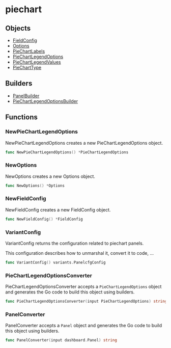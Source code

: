 # <span class="badge package-variant-panelcfg"></span> piechart

## Objects

 * <span class="badge object-type-ref"></span> [FieldConfig](./object-FieldConfig.md)
 * <span class="badge object-type-struct"></span> [Options](./object-Options.md)
 * <span class="badge object-type-enum"></span> [PieChartLabels](./object-PieChartLabels.md)
 * <span class="badge object-type-struct"></span> [PieChartLegendOptions](./object-PieChartLegendOptions.md)
 * <span class="badge object-type-enum"></span> [PieChartLegendValues](./object-PieChartLegendValues.md)
 * <span class="badge object-type-enum"></span> [PieChartType](./object-PieChartType.md)
## Builders

 * <span class="badge builder"></span> [PanelBuilder](./builder-PanelBuilder.md)
 * <span class="badge builder"></span> [PieChartLegendOptionsBuilder](./builder-PieChartLegendOptionsBuilder.md)
## Functions

### <span class="badge function"></span> NewPieChartLegendOptions

NewPieChartLegendOptions creates a new PieChartLegendOptions object.

```go
func NewPieChartLegendOptions() *PieChartLegendOptions
```

### <span class="badge function"></span> NewOptions

NewOptions creates a new Options object.

```go
func NewOptions() *Options
```

### <span class="badge function"></span> NewFieldConfig

NewFieldConfig creates a new FieldConfig object.

```go
func NewFieldConfig() *FieldConfig
```

### <span class="badge function"></span> VariantConfig

VariantConfig returns the configuration related to piechart panels.

This configuration describes how to unmarshal it, convert it to code, …

```go
func VariantConfig() variants.PanelcfgConfig
```

### <span class="badge function"></span> PieChartLegendOptionsConverter

PieChartLegendOptionsConverter accepts a `PieChartLegendOptions` object and generates the Go code to build this object using builders.

```go
func PieChartLegendOptionsConverter(input PieChartLegendOptions) string
```

### <span class="badge function"></span> PanelConverter

PanelConverter accepts a `Panel` object and generates the Go code to build this object using builders.

```go
func PanelConverter(input dashboard.Panel) string
```

